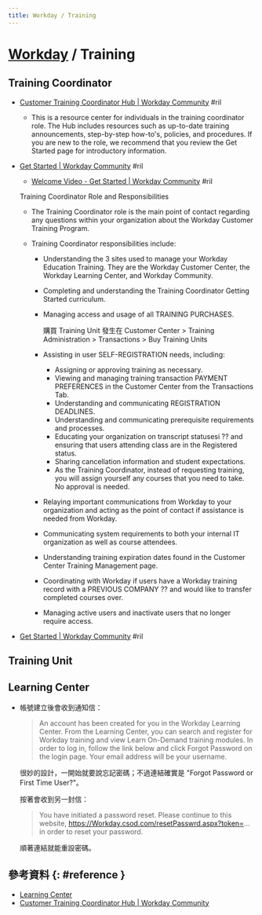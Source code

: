 ```yaml
---
title: Workday / Training
---
```

# [Workday](workday.md) / Training

## Training Coordinator

  - [Customer Training Coordinator Hub \| Workday Community](https://community.workday.com/customerTCHub) #ril

      - This is a resource center for individuals in the training coordinator role. The Hub includes resources such as up-to-date training announcements, step-by-step how-to's, policies, and procedures. If you are new to the role, we recommend that you review the Get Started page for introductory information.

  - [Get Started \| Workday Community](https://community.workday.com/articles/330053) #ril

      - [Welcome Video - Get Started \| Workday Community](https://community.workday.com/articles/330053#Welcome%20Video) #ril

    Training Coordinator Role and Responsibilities

      - The Training Coordinator role is the main point of contact regarding any questions within your organization about the Workday Customer Training Program.

      - Training Coordinator responsibilities include:

          - Understanding the 3 sites used to manage your Workday Education Training. They are the Workday Customer Center, the Workday Learning Center, and Workday Community.
          - Completing and understanding the Training Coordinator Getting Started curriculum.

          - Managing access and usage of all TRAINING PURCHASES.

            購買 Training Unit 發生在 Customer Center > Training Administration > Transactions > Buy Training Units

          - Assisting in user SELF-REGISTRATION needs, including:

              - Assigning or approving training as necessary.
              - Viewing and managing training transaction PAYMENT PREFERENCES in the Customer Center from the Transactions Tab.
              - Understanding and communicating REGISTRATION DEADLINES.
              - Understanding and communicating prerequisite requirements and processes.
              - Educating your organization on transcript statusesi ?? and ensuring that users attending class are in the Registered status.
              - Sharing cancellation information and student expectations.
              - As the Training Coordinator, instead of requesting training, you will assign yourself any courses that you need to take. No approval is needed.

          - Relaying important communications from Workday to your organization and acting as the point of contact if assistance is needed from Workday.
          - Communicating system requirements to both your internal IT organization as well as course attendees.
          - Understanding training expiration dates found in the Customer Center Training Management page.
          - Coordinating with Workday if users have a Workday training record with a PREVIOUS COMPANY ?? and would like to transfer completed courses over.
          - Managing active users and inactivate users that no longer require access.

  - [Get Started \| Workday Community](https://community.workday.com/articles/330053#How\%20to\%20Distribute\%20Units) #ril

## Training Unit

## Learning Center

  - 帳號建立後會收到通知信：

    > An account has been created for you in the Workday Learning Center. From the Learning Center, you can search and register for Workday training and view Learn On-Demand training modules. In order to log in, follow the link below and click Forgot Password on the login page. Your email address will be your username.

    很妙的設計，一開始就要說忘記密碼；不過連結確實是 "Forgot Password or First Time User?"。

    按著會收到另一封信：

    > You have initiated a password reset. Please continue to this website, https://Workday.csod.com/resetPasswrd.aspx?token=... in order to reset your password.

    順著連結就能重設密碼。

## 參考資料 {: #reference }

  - [Learning Center](https://workday.csod.com/client/workday/)
  - [Customer Training Coordinator Hub | Workday Community](https://community.workday.com/customerTCHub)

